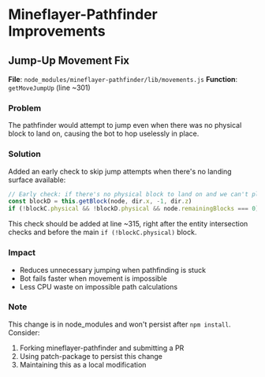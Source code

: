 # Mineflayer-Pathfinder Improvements

## Jump-Up Movement Fix

**File**: `node_modules/mineflayer-pathfinder/lib/movements.js`
**Function**: `getMoveJumpUp` (line ~301)

### Problem
The pathfinder would attempt to jump even when there was no physical block to land on, causing the bot to hop uselessly in place.

### Solution
Added an early check to skip jump attempts when there's no landing surface available:

```javascript
// Early check: if there's no physical block to land on and we can't place blocks, don't try this move
const blockD = this.getBlock(node, dir.x, -1, dir.z)
if (!blockC.physical && !blockD.physical && node.remainingBlocks === 0) return
```

This check should be added at line ~315, right after the entity intersection checks and before the main `if (!blockC.physical)` block.

### Impact
- Reduces unnecessary jumping when pathfinding is stuck
- Bot fails faster when movement is impossible
- Less CPU waste on impossible path calculations

### Note
This change is in node_modules and won't persist after `npm install`. Consider:
1. Forking mineflayer-pathfinder and submitting a PR
2. Using patch-package to persist this change
3. Maintaining this as a local modification
